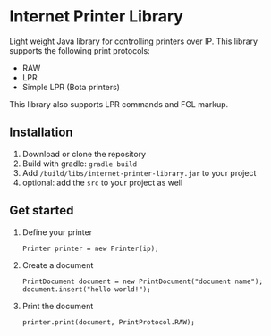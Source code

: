 # Internet Printer Library
Light weight Java library for controlling printers over IP.
This library supports the following print protocols:
* RAW
* LPR
* Simple LPR (Bota printers)

This library also supports LPR commands and FGL markup.

## Installation
1. Download or clone the repository
2. Build with gradle: ```gradle build```
3. Add ```/build/libs/internet-printer-library.jar``` to your project
4. optional: add the ```src``` to your project as well
 
## Get started
 1. Define your printer
    ```
    Printer printer = new Printer(ip);
    ```
 2. Create a document
    ```
    PrintDocument document = new PrintDocument("document name");
    document.insert("hello world!");
    ```
 3. Print the document
    ```
    printer.print(document, PrintProtocol.RAW);
    ```


